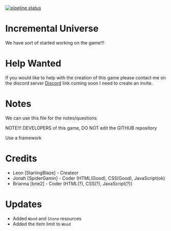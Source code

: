 [![pipeline status](https://gitlab.com/SpiderGamin/Incremental-Universe/badges/master/pipeline.svg)](https://gitlab.com/SpiderGamin/Incremental-Universe/commits/master)
# Incremental Universe
We have sort of started working on the game!!!

# Help Wanted
If you would like to help with the creation of this game please contact me on the discord server
[Discord]() link coming soon I need to create an invite.

# Notes
We can use this file for the notes/questions

NOTE!!! DEVELOPERS of this game, DO NOT edit the GITHUB repository

Use a framework

# Credits
* Leon [StarlingBlaze] - Createor
* Jonah [SpiderGamin] - Coder (HTML(Good), CSS(Good), JavaScript(ok)
* Brianna [brie2] - Coder (HTML(?), CSS(?), JavaScript(?))

# Updates
* Added `Wood` and `Stone` resources
* Added the item limit to `Wood`
